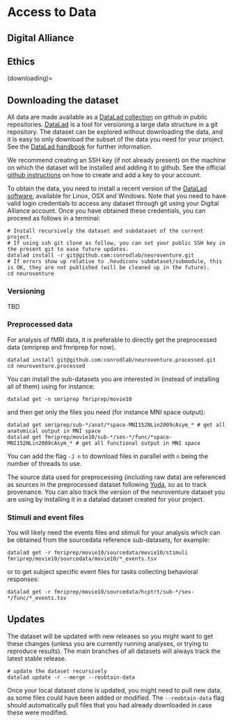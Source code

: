 # Access to Data

## Digital Alliance

## Ethics

(downloading)=
## Downloading the dataset
All data are made available as a [DataLad collection](https://github.com/conrod-lab) on github in public repositories.
[DataLad](https://www.datalad.org/) is a tool for versioning a large data structure in a git repository. The dataset can be explored without downloading the data, and it is easy to only download the subset of the data you need for your project.
See the [DataLad handbook](http://handbook.datalad.org/en/latest/) for further information.

We recommend creating an SSH key (if not already present) on the machine on which the dataset will be installed and adding it to github. See the official [github instructions](https://help.github.com/en/enterprise/2.15/user/articles/adding-a-new-ssh-key-to-your-github-account) on how to create and add a key to your account.

To obtain the data, you need to install a recent version of the [DataLad software](http://handbook.datalad.org/en/latest/intro/installation.html), available for Linux, OSX and Windows. Note that you need to have valid login credentials to access any dataset through git using your Digital Alliance account. Once you have obtained these credentials, you can proceed as follows in a terminal:
```
# Install recursively the dataset and subdataset of the current project.
# If using ssh git clone as follow, you can set your public SSH key in the present git to ease future updates.
datalad install -r git@github.com:conrodlab/neuroventure.git
# If errors show up relative to .heudiconv subdataset/submodule, this is OK, they are not published (will be cleaned up in the future).
cd neuroventure
```

### Versioning

TBD

### Preprocessed data

For analysis of fMRI data, it is preferable to directly get the preprocessed data (smriprep and fmriprep for now).

```
datalad install git@github.com:conrodlab/neuroventure.processed.git
cd neuroventure.processed
```

You can install the sub-datasets you are interested in (instead of installing all of them) using for instance:
```
datalad get -n smriprep fmriprep/movie10
```
and then get only the files you need (for instance MNI space output):
```
datalad get smriprep/sub-*/anat/*space-MNI152NLin2009cAsym_* # get all anatomical output in MNI space
datalad get fmriprep/movie10/sub-*/ses-*/func/*space-MNI152NLin2009cAsym_* # get all functional output in MNI space
```
You can add the flag `-J n` to download files in parallel with `n` being the number of threads to use.

The source data used for preprocessing (including raw data) are referenced as sources in the preprocessed dataset following [Yoda](https://handbook.datalad.org/en/latest/basics/101-127-yoda.html), so as to track provenance.
You can also track the version of the neuroventure dataset you are using by installing it in a datalad dataset created for your project.


### Stimuli and event files

You will likely need the events files and stimuli for your analysis which can be obtained from the sourcedata reference sub-datasets, for example:
```
datalad get -r fmriprep/movie10/sourcedata/movie10/stimuli fmriprep/movie10/sourcedata/movie10/*_events.tsv
```

or to get subject specific event files for tasks collecting behavioral responses:
```
datalad get -r fmriprep/movie10/sourcedata/hcptrt/sub-*/ses-*/func/*_events.tsv
```

## Updates

The dataset will be updated with new releases so you might want to get these changes (unless you are currently running analyses, or trying to reproduce results). The main branches of all datasets will always track the latest stable release.

```
# update the dataset recursively
datalad update -r --merge --reobtain-data

```
Once your local dataset clone is updated, you might need to pull new data, as some files could have been added or modified. The `--reobtain-data` flag should automatically pull files that you had already downloaded in case these were modified.
